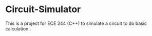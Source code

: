 # Circuit-Simulator
This is a project for ECE 244 (C++) to simulate a circuit to do basic calculation .
